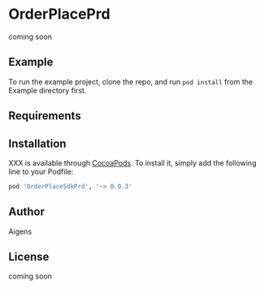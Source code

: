 # OrderPlacePrd

coming soon

## Example

To run the example project, clone the repo, and run `pod install` from the Example directory first.

## Requirements

## Installation

XXX is available through [CocoaPods](https://cocoapods.org). To install
it, simply add the following line to your Podfile:

```ruby
pod 'OrderPlaceSdkPrd', '~> 0.0.3'
```

## Author

Aigens

## License

coming soon


